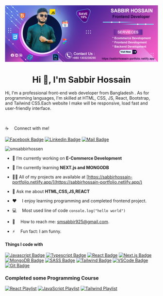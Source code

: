 
![Github Banner](assets/cover.jpg)
<h1 align="center">Hi 👋, I'm Sabbir Hossain</h1>
Hi, I'm a professional front-end web developer from Bangladesh . As for programming languages, I'm skilled at HTML, CSS, JS, React, Bootstrap, and Tailwind CSS.Each website I make will be responsive, load fast and user-friendly interface.<br/>
<br/>
<br/>


:coffee: &emsp;Connect with me!


[![Facebook Badge](https://img.shields.io/badge/Facebook-1877F2?style=for-the-badge&logo=facebook&logoColor=white)](https://facebook.com/sabbir.hossan.3762)  [![Linkedin Badge](https://img.shields.io/badge/LinkedIn-0077B5?style=for-the-badge&logo=linkedin&logoColor=white)](https://www.linkedin.com/in/sabbir-hossain-a52758266/)   [![Mail Badge](https://img.shields.io/badge/Gmail-D14836?style=for-the-badge&logo=gmail&logoColor=white)](mailto:smsabbir925@gmail.com)
<p align="left"> <img src="https://komarev.com/ghpvc/?username=smsabbirhossen&label=Profile%20views&color=0e75b6&style=flat" alt="smsabbirhossen" /> </p>

- 🔭 I’m currently working on **E-Commerce Development**

- 🌱 I’m currently learning **NEXT.js and MONGODB**

- 👨‍💻 All of my projects are available at [https://sabbirhossain-portfolio.netlify.app/](https://sabbirhossain-portfolio.netlify.app/)

- 💬 Ask me about **HTML,CSS,JS,REACT**
  
- :hearts: &emsp;I enjoy learning programming and completed frontend project. 

- :computer: &emsp;Most used line of code `console.log("hello world")` 

- :e-mail: &emsp;How to reach me: smsabbir925@gmail.com.
  
- ⚡ &emsp;Fun fact: I am funny.


#### Things I code with

[![Javascript Badge](https://img.shields.io/badge/-Javascript-F0DB4F?style=for-the-badge&labelColor=black&logo=javascript&logoColor=F0DB4F)](#) [![Typescript Badge](https://img.shields.io/badge/-Typescript-007acc?style=for-the-badge&labelColor=black&logo=typescript&logoColor=007acc)](#) [![React Badge](https://img.shields.io/badge/-React-61DBFB?style=for-the-badge&labelColor=black&logo=react&logoColor=61DBFB)](#) [![Next.js Badge](https://img.shields.io/badge/next.js-000000?style=for-the-badge&logo=nextdotjs&logoColor=white)](#) [![MongoDB Badge](https://img.shields.io/badge/MongoDB-4EA94B?style=for-the-badge&logo=mongodb&logoColor=white)](#)  [![SASS Badge](https://img.shields.io/badge/Sass-CC6699?style=for-the-badge&logo=sass&logoColor=white)](#) [![Tailwind Badge](https://img.shields.io/badge/Tailwind%20CSS-092749?style=for-the-badge&logo=tailwindcss&logoColor=06B6D4&labelColor=000000)](#) [![VSCode Badge](https://img.shields.io/badge/Visual_Studio-5C2D91?style=for-the-badge&logo=visual%20studio&logoColor=white)](#) [![Git Badge](https://img.shields.io/badge/Git-F05032?style=for-the-badge&logo=git&logoColor=white)](#)


### Completed some Programming Course

[![React Playlist](https://img.shields.io/badge/React-20232A?style=for-the-badge&logo=react&logoColor=61DAFB)](https://lwsbd.link/react)  [![JavaScript Playlist](https://img.shields.io/badge/JavaScript-323330?style=for-the-badge&logo=javascript&logoColor=F7DF1E)](https://lwsbd.link/startjs) [![Tailwind Playlist](https://img.shields.io/badge/Tailwind%20CSS-092749?style=for-the-badge&logo=tailwindcss&logoColor=06B6D4&labelColor=000000)](https://lwsbd.link/tp)

